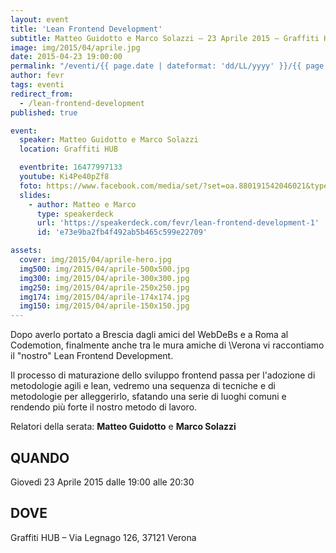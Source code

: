 ```yaml
---
layout: event
title: 'Lean Frontend Development'
subtitle: Matteo Guidotto e Marco Solazzi – 23 Aprile 2015 – Graffiti HUB
image: img/2015/04/aprile.jpg
date: 2015-04-23 19:00:00
permalink: "/eventi/{{ page.date | dateformat: 'dd/LL/yyyy' }}/{{ page.fileSlug | slug }}/index.html"
author: fevr
tags: eventi
redirect_from:
  - /lean-frontend-development
published: true

event:
  speaker: Matteo Guidotto e Marco Solazzi
  location: Graffiti HUB

  eventbrite: 16477997133
  youtube: Ki4Pe40pZf8
  foto: https://www.facebook.com/media/set/?set=oa.880191542046021&type=1
  slides:
    - author: Matteo e Marco
      type: speakerdeck
      url: 'https://speakerdeck.com/fevr/lean-frontend-development-1'
      id: 'e73e9ba2fb4f492ab5b465c599e22709'

assets:
  cover: img/2015/04/aprile-hero.jpg
  img500: img/2015/04/aprile-500x500.jpg
  img300: img/2015/04/aprile-300x300.jpg
  img250: img/2015/04/aprile-250x250.jpg
  img174: img/2015/04/aprile-174x174.jpg
  img150: img/2015/04/aprile-150x150.jpg
---
```


Dopo averlo portato a Brescia dagli amici del WebDeBs e a Roma al Codemotion, finalmente anche tra le mura amiche di
\Verona vi raccontiamo il "nostro" Lean Frontend Development.

Il processo di maturazione dello sviluppo frontend passa per l'adozione di metodologie agili e lean,
vedremo una sequenza di tecniche e di metodologie per alleggerirlo, sfatando una serie di luoghi comuni
e rendendo più forte il nostro metodo di lavoro.

Relatori della serata: **Matteo Guidotto** e **Marco Solazzi**

## QUANDO

Giovedì 23 Aprile 2015 dalle 19:00 alle 20:30

## DOVE

Graffiti HUB – Via Legnago 126, 37121 Verona
